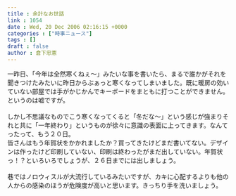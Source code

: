 ```yaml
---
title : 余計なお世話
link : 1054
date : Wed, 20 Dec 2006 02:16:15 +0000
categories : ["時事ニュース"]
tags : []
draft : false
author : 倉下忠憲
---
```


一昨日、「今年は全然寒くねぇ～」みたいな事を書いたら、まるで誰かがそれを聞きつけたみたいに昨日からぶぁっと寒くなってしまいました。既に暖房の効いていない部屋では手がかじかんでキーボードをまともに打つことができません。というのは嘘ですが。<BR><BR>しかし不思議なものでこう寒くなってくると「冬だな～」という感じが強まりそれと共に「一年終わり」というものが徐々に意識の表面に上ってきます。なんてったって、もう２０日。<BR>皆さんはもう年賀状をかかれましたか？買ってきたけどまだ書いてない。デザインは作ったけど印刷していない、印刷は終わったがまだ出していない。年賀状っ！？といろいろでしょうが、２６日までには出しましょう。<BR><BR>巷ではノロウィスルが大流行しているみたいですが、カキに心配するよりも他の人からの感染のほうが危険度が高いと思います。きっちり手を洗いましょう。<br><br>
